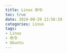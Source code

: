 ```yaml
---
title: Linux 命令
toc: true
date: 2024-08-29 13:56:19
categories: Linux
tags:
- Linux
- 命令
- Ubuntu
---
```


